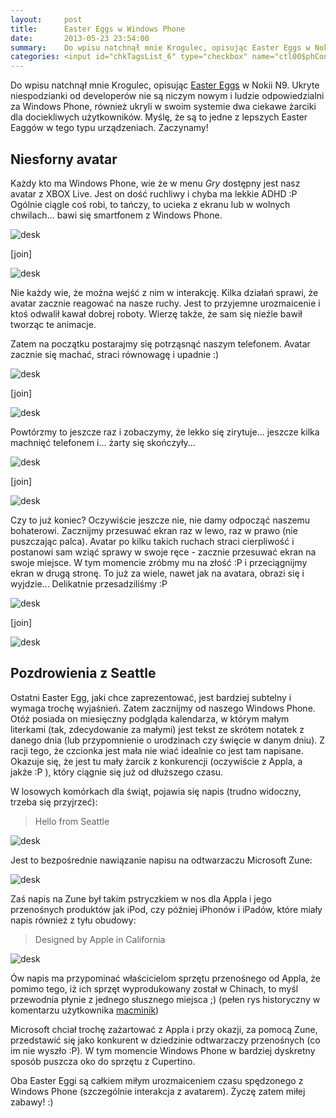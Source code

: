 ```yaml
---
layout:     post
title:      Easter Eggs w Windows Phone
date:       2013-05-23 23:54:00
summary:    Do wpisu natchnął mnie Krogulec, opisując Easter Eggs w Nokii N9. Ukryte niespodzianki od developerów nie są niczym nowym i ludzie odpowiedzialni za Windows Phone, również ukryli w swoim systemie dwa ciekawe żarciki dla dociekliwych użytkowników. Myślę, że są to jedne z lepszych Easter Eaggów w tego...
categories: <input id="chkTagsList_6" type="checkbox" name="ctl00$phContentRight$chkTagsList$chkTagsList_6" checked="checked" value="64"><label for="chkTagsList_6">porady</label> <input id="chkTagsList_8" type="checkbox" name="ctl00$phContentRight$chkTagsList$chkTagsList_8" checked="checked" value="256"><label for="chkTagsList_8">urządzenia mobilne</label> <input id="chkTagsList_12" type="checkbox" name="ctl00$phContentRight$chkTagsList$chkTagsList_12" checked="checked" value="4096"><label for="chkTagsList_12">inne</label>
---
```




Do wpisu natchnął mnie Krogulec, opisując [Easter Eggs](http://www.dobreprogramy.pl/Krogulec/Nokia-N-tips-tricks-cz--Easter-eggs,41453.html) w Nokii N9. Ukryte niespodzianki od developerów nie są niczym nowym i ludzie odpowiedzialni za Windows Phone, również ukryli w swoim systemie dwa ciekawe żarciki dla dociekliwych użytkowników. Myślę, że są to jedne z lepszych Easter Eaggów w tego typu urządzeniach. Zaczynamy!



## Niesforny avatar



Każdy kto ma Windows Phone, wie że w menu  *Gry*  dostępny jest nasz avatar z XBOX Live. Jest on dość ruchliwy i chyba ma lekkie ADHD :P Ogólnie ciągle coś robi, to tańczy, to ucieka z ekranu lub w wolnych chwilach... bawi się smartfonem z Windows Phone. 



![desk](https://raw.githubusercontent.com/djfoxer/djfoxer.github.io/master/_img/2013-5-23-_91_/g_-_288x192_-_-_41473x20130523224543_0.jpg)

[join]

![desk](https://raw.githubusercontent.com/djfoxer/djfoxer.github.io/master/_img/2013-5-23-_91_/g_-_288x192_-_-_41473x20130523224547_0.jpg)




Nie każdy wie, że można wejść z nim w interakcję. Kilka działań sprawi, że avatar zacznie reagować na nasze ruchy. Jest to przyjemne urozmaicenie i ktoś odwalił kawał dobrej roboty. Wierzę także, że sam się nieźle bawił tworząc te animacje.

Zatem na początku postarajmy się potrząsnąć naszym telefonem. Avatar zacznie się machać, straci równowagę i upadnie :)



![desk](https://raw.githubusercontent.com/djfoxer/djfoxer.github.io/master/_img/2013-5-23-_91_/g_-_288x192_-_-_41473x20130523224552_0.jpg)

[join]

![desk](https://raw.githubusercontent.com/djfoxer/djfoxer.github.io/master/_img/2013-5-23-_91_/g_-_288x192_-_-_41473x20130523224556_0.jpg)



Powtórzmy to jeszcze raz i zobaczymy, że lekko się zirytuje... jeszcze kilka machnięć telefonem i... żarty się skończyły...




![desk](https://raw.githubusercontent.com/djfoxer/djfoxer.github.io/master/_img/2013-5-23-_91_/g_-_288x192_-_-_41473x20130523224601_0.jpg)

[join]

![desk](https://raw.githubusercontent.com/djfoxer/djfoxer.github.io/master/_img/2013-5-23-_91_/g_-_288x192_-_-_41473x20130523224609_0.jpg)



Czy to już koniec? Oczywiście jeszcze nie, nie damy odpocząć naszemu bohaterowi. Zacznijmy przesuwać ekran raz w lewo, raz w prawo (nie puszczając palca). Avatar po kilku takich ruchach straci cierpliwość i postanowi sam wziąć sprawy w swoje ręce - zacznie przesuwać ekran na swoje miejsce. W tym momencie zróbmy mu na złość :P i przeciągnijmy ekran w drugą stronę. To już za wiele, nawet jak na avatara, obrazi się i wyjdzie... Delikatnie przesadziliśmy :P



![desk](https://raw.githubusercontent.com/djfoxer/djfoxer.github.io/master/_img/2013-5-23-_91_/g_-_288x192_-_-_41473x20130523224612_0.jpg)

[join]

![desk](https://raw.githubusercontent.com/djfoxer/djfoxer.github.io/master/_img/2013-5-23-_91_/g_-_288x192_-_-_41473x20130523224616_0.jpg)





## Pozdrowienia z Seattle



Ostatni Easter Egg, jaki chce zaprezentować, jest bardziej subtelny i wymaga trochę wyjaśnień. Zatem zacznijmy od naszego Windows Phone. Otóż posiada on miesięczny podgląda kalendarza, w którym małym literkami (tak, zdecydowanie za małymi) jest tekst ze skrótem notatek z danego dnia (lub przypomnienie o urodzinach czy święcie w danym dniu). Z racji tego, że czcionka jest mała nie wiać idealnie co jest tam napisane. Okazuje się, że jest tu mały żarcik z konkurencji (oczywiście z Appla, a jakże :P ), który ciągnie się już od dłuższego czasu.

W losowych komórkach dla świąt, pojawia się napis (trudno widoczny, trzeba się przyjrzeć):
<blockquote>
<p>Hello from Seattle</p>
</blockquote>


![desk](https://raw.githubusercontent.com/djfoxer/djfoxer.github.io/master/_img/2013-5-23-_91_/g_-_608x405_-_-_41473x20130523224534_0.jpg)



Jest to bezpośrednie nawiązanie napisu na odtwarzaczu Microsoft Zune:



![desk](https://raw.githubusercontent.com/djfoxer/djfoxer.github.io/master/_img/2013-5-23-_91_/g_-_608x405_-_-_41473x20130523233733_0.jpg)



Zaś napis na Zune był takim pstryczkiem w nos dla Appla i jego przenośnych produktów jak iPod, czy później iPhonów i iPadów, które miały napis również z tyłu obudowy:
<blockquote>
<p>Designed by Apple in California</p>
</blockquote>



![desk](https://raw.githubusercontent.com/djfoxer/djfoxer.github.io/master/_img/2013-5-23-_91_/g_-_608x405_-_-_41473x20130523233728_0.jpg)



Ów napis ma przypominać właścicielom sprzętu przenośnego od Appla, że pomimo tego, iż ich sprzęt wyprodukowany został w Chinach, to myśl przewodnia płynie z jednego słusznego miejsca ;)
(pełen rys historyczny w komentarzu użytkownika [macminik](http://www.dobreprogramy.pl/djfoxer/Easter-Eggs-w-Windows-Phone,41473.html#komentarz_1166436)) 

Microsoft chciał trochę zażartować z Appla i przy okazji, za pomocą Zune, przedstawić się jako konkurent w dziedzinie odtwarzaczy przenośnych (co im nie wyszło :P). W tym momencie Windows Phone w bardziej dyskretny sposób puszcza oko do sprzętu z Cupertino.


Oba Easter Eggi są całkiem miłym urozmaiceniem czasu spędzonego z Windows Phone (szczególnie interakcja z avatarem).
Życzę zatem miłej zabawy! :)